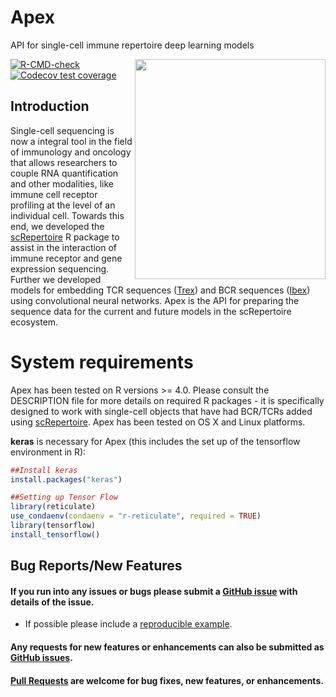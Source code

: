 # Apex
API for single-cell immune repertoire deep learning models

<img align="right" src="https://github.com/ncborcherding/Apex/blob/main/www/apex_hex.png" width="305" height="352">

<!-- badges: start -->
[![R-CMD-check](https://github.com/ncborcherding/Apex/actions/workflows/R-CMD-check.yaml/badge.svg)](https://github.com/ncborcherding/Apex/actions/workflows/R-CMD-check.yaml)
[![Codecov test coverage](https://codecov.io/gh/ncborcherding/Apex/branch/main/graph/badge.svg)](https://app.codecov.io/gh/ncborcherding/Apex?branch=main)
<!-- badges: end -->

## Introduction
Single-cell sequencing is now a integral tool in the field of immunology and oncology that allows researchers to couple RNA quantification and other modalities, 
like immune cell receptor profiling at the level of an individual cell. Towards this end, we developed the [scRepertoire](https://github.com/ncborcherding/scRepertoire) 
R package to assist in the interaction of immune receptor and gene expression sequencing. Further we developed models for embedding TCR sequences ([Trex](https://github.com/ncborcherding/Trex)) 
and BCR sequences ([Ibex](https://github.com/ncborcherding/Ibex)) using convolutional neural networks. Apex is the API for preparing the sequence data for the current and future models
in the scRepertoire ecosystem. 

# System requirements 

Apex has been tested on R versions >= 4.0. Please consult the DESCRIPTION file for more details on required R packages - it is specifically designed to work with single-cell objects that have 
had BCR/TCRs added using [scRepertoire](https://github.com/ncborcherding/scRepertoire). Apex has been tested on OS X and Linux platforms.

**keras** is necessary for Apex (this includes the set up of the tensorflow environment in R):

```r
##Install keras
install.packages("keras")

##Setting up Tensor Flow
library(reticulate)
use_condaenv(condaenv = "r-reticulate", required = TRUE)
library(tensorflow)
install_tensorflow()
```

## Bug Reports/New Features

#### If you run into any issues or bugs please submit a [GitHub issue](https://github.com/ncborcherding/Apex/issues) with details of the issue.

- If possible please include a [reproducible example](https://reprex.tidyverse.org/). 

#### Any requests for new features or enhancements can also be submitted as [GitHub issues](https://github.com/ncborcherding/Apex/issues).

#### [Pull Requests](https://github.com/ncborcherding/Apex/pulls) are welcome for bug fixes, new features, or enhancements.
